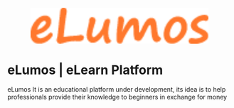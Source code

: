 <p align="center"><a href="https://laravel.com" target="_blank"><img src="https://github.com/Thomas-Emad/eLumos/blob/main/public/assets/images/logo.png?raw=true" width="400" alt="Laravel Logo"></a></p>


# eLumos | eLearn Platform

eLumos It is an educational platform under development, its idea is to help professionals provide their knowledge to beginners in exchange for money


